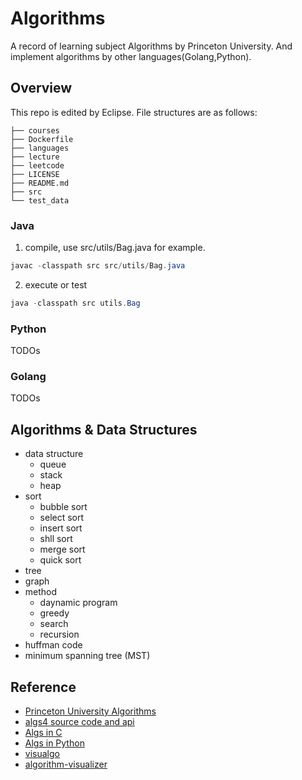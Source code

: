 # Algorithms
A record of learning subject Algorithms by Princeton University. And implement algorithms by other languages(Golang,Python).

## Overview
This repo is edited by Eclipse. File structures are as follows:
```shell
├── courses
├── Dockerfile
├── languages
├── lecture
├── leetcode
├── LICENSE
├── README.md
├── src
└── test_data
```

### Java
1. compile, use src/utils/Bag.java for example.
```java
javac -classpath src src/utils/Bag.java
```
2. execute or test

```java
java -classpath src utils.Bag
```

### Python
TODOs

### Golang
TODOs

## Algorithms & Data Structures
- data structure
    - queue
    - stack
    - heap
- sort
    - bubble sort
    - select sort
    - insert sort
    - shll sort
    - merge sort
    - quick sort
- tree
- graph
- method
    - daynamic program
    - greedy
    - search
    - recursion
- huffman code
- minimum spanning tree (MST)

## Reference
- [Princeton University Algorithms](/courses/README.md)
- [algs4 source code and api](http://algs4.cs.princeton.edu/code/index.php)
- [Algs in C](https://github.com/TheAlgorithms/C)
- [Algs in Python](https://github.com/keon/algorithms)
- [visualgo](https://visualgo.net/zh)
- [algorithm-visualizer](https://algorithm-visualizer.org/)